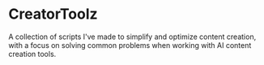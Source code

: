 # CreatorToolz
A collection of scripts I've made to simplify and optimize content creation, with a focus on solving common problems when working with AI content creation tools.
